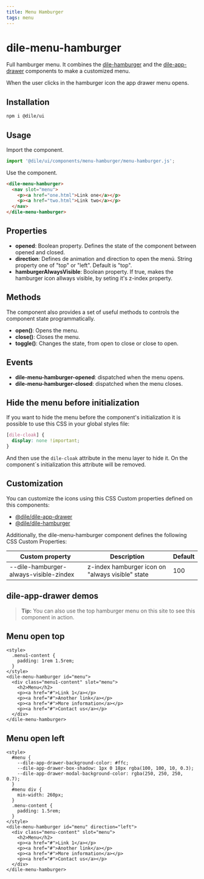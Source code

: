 ```yaml
---
title: Menu Hamburger
tags: menu
---
```


# dile-menu-hamburger

Full hamburger menu. It combines the [dile-hamburger](/components/dile-hamburger) and the [dile-app-drawer](/components/dile-app-drawer) components to make a customized menu.

When the user clicks in the hamburger icon the app drawer menu opens.

## Installation

```bash
npm i @dile/ui
```

## Usage

Import the component.

```javascript
import '@dile/ui/components/menu-hamburger/menu-hamburger.js';
```

Use the component.

```html
<dile-menu-hamburger>
  <nav slot="menu">
    <p><a href="one.html">Link one</a></p>
    <p><a href="two.html">Link two</a></p>
  </nav>
</dile-menu-hamburger>
```

## Properties

- **opened**: Boolean property. Defines the state of the component between opened and closed. 
- **direction**: Defines de animation and direction to open the menú. String property one of "top" or "left". Default is "top".
- **hamburgerAlwaysVisible**: Boolean property. If true, makes the hamburger icon allways visible, by seting it's z-index property.

## Methods

The component also provides a set of useful methods to controls the component state programmatically.

- **open()**: Opens the menu.
- **close()**: Closes the menu.
- **toggle()**: Changes the state, from open to close or close to open.

## Events

- **dile-menu-hamburger-opened**: dispatched when the menu opens.
- **dile-menu-hamburger-closed**: dispatched when the menu closes.

## Hide the menu before initialization

If you want to hide the menu before the component's initialization it is possible to use this CSS in your global styles file:

```css
[dile-cloak] {
  display: none !important;
}
```

And then use the ```dile-cloak``` attribute in the menu layer to hide it. On the component`s initialization this attribute will be removed.

## Customization

You can customize the icons using this CSS Custom properties defined on this components:

- [@dile/dile-app-drawer](https://github.com/Polydile/dile-components/tree/master/packages/dile-app-drawer)
- [@dile/dile-hamburger](https://github.com/Polydile/dile-components/tree/master/packages/dile-hamburger)

Additionally, the dile-menu-hamburger component defines the following CSS Custom Properties:

Custom property | Description | Default
----------------|-------------|---------
--dile-hamburger-always-visible-zindex | z-index hamburger icon on "always visible" state | 100



## dile-app-drawer demos

> **Tip:** You can also use the top hamburger menu on this site to see this component in action.

## Menu open top

```html:preview
<style>
  .menu1-content {
    padding: 1rem 1.5rem;
  }
</style>
<dile-menu-hamburger id="menu">
  <div class="menu1-content" slot="menu">
    <h2>Menu</h2>
    <p><a href="#">Link 1</a></p>
    <p><a href="#">Another link</a></p>
    <p><a href="#">More information</a></p>
    <p><a href="#">Contact us</a></p>
  </div>
</dile-menu-hamburger>
```

## Menu open left

```html:preview
<style>
  #menu {
    --dile-app-drawer-background-color: #ffc;
    --dile-app-drawer-box-shadow: 1px 0 18px rgba(100, 100, 10, 0.3);
    --dile-app-drawer-modal-background-color: rgba(250, 250, 250, 0.7);
  }
  #menu div {
    min-width: 260px;
  }
  .menu-content {
    padding: 1.5rem;
  }
</style>
<dile-menu-hamburger id="menu" direction="left">
  <div class="menu-content" slot="menu">
    <h2>Menu</h2>
    <p><a href="#">Link 1</a></p>
    <p><a href="#">Another link</a></p>
    <p><a href="#">More information</a></p>
    <p><a href="#">Contact us</a></p>
  </div>
</dile-menu-hamburger>
```
